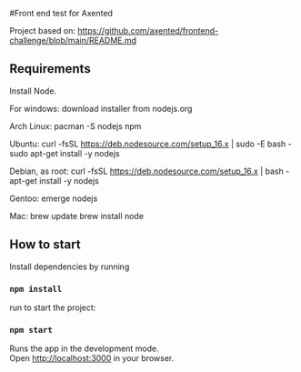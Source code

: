 
#Front end test for Axented

Project based on:
https://github.com/axented/frontend-challenge/blob/main/README.md


## Requirements

Install Node.

For windows:
download installer from  nodejs.org

Arch Linux:
pacman -S nodejs npm

Ubuntu:
curl -fsSL https://deb.nodesource.com/setup_16.x | sudo -E bash -
sudo apt-get install -y nodejs

Debian, as root:
curl -fsSL https://deb.nodesource.com/setup_16.x | bash -
apt-get install -y nodejs

Gentoo:
emerge nodejs

Mac:
brew update
brew install node

## How to start

Install dependencies by running

### `npm install`

run to start the project:

### `npm start`

Runs the app in the development mode.\
Open [http://localhost:3000](http://localhost:3000) in your  browser.


